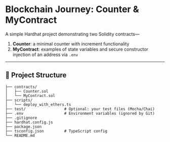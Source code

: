 # Blockchain Journey: Counter & MyContract

A simple Hardhat project demonstrating two Solidity contracts—  
1. **Counter**: a minimal counter with increment functionality  
2. **MyContract**: examples of state variables and secure constructor injection of an address via `.env`

---

## 📂 Project Structure

```text
├── contracts/
│   ├── Counter.sol
│   └── MyContract.sol
├── scripts/
│   └── deploy_with_ethers.ts
├── test/                 # Optional: your test files (Mocha/Chai)
├── .env                  # Environment variables (ignored by Git)
├── .gitignore
├── hardhat.config.js
├── package.json
├── tsconfig.json         # TypeScript config
└── README.md
